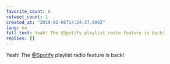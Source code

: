 ```yaml
---
favorite_count: 0
retweet_count: 1
created_at: "2019-02-06T14:24:37.000Z"
lang: en
full_text: Yeah! The @Spotify playlist radio feature is back!
replies: []
---
```


Yeah! The [@Spotify](https://twitter.com/Spotify) playlist radio feature is
back!

